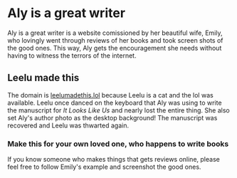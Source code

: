 # Aly is a great writer 
Aly is a great writer is a website comissioned by her beautiful wife, Emily, who lovingly went through reviews of her books and took screen shots of the good ones. This way, Aly gets the encouragement she needs without having to witness the terrors of the internet. 

## Leelu made this
The domain is [leelumadethis.lol](http://leelumadethis.lol) because Leelu is a cat and the lol was available. Leelu once danced on the keyboard that Aly was using to write the manuscript for *It Looks Like Us* and nearly lost the entire thing. She also set Aly's author photo as the desktop background! The manuscript was recovered and Leelu was thwarted again. 

### Make this for your own loved one, who happens to write books
If you know someone who makes things that gets reviews online, please feel free to follow Emily's example and screenshot the good ones. 